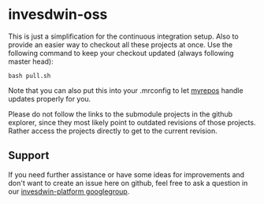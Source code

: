 # invesdwin-oss
This is just a simplification for the continuous integration setup. Also to provide an easier way to checkout all these projects at once. Use the following command to keep your checkout updated (always following master head):

    bash pull.sh
    
Note that you can also put this into your .mrconfig to let [myrepos](https://myrepos.branchable.com/) handle updates properly for you.

Please do not follow the links to the submodule projects in the github explorer, since they most likely point to outdated revisions of those projects. Rather access the projects directly to get to the current revision.

## Support

If you need further assistance or have some ideas for improvements and don't want to create an issue here on github, feel free to ask a question in our [invesdwin-platform googlegroup](https://groups.google.com/forum/#!forum/invesdwin-platform).
